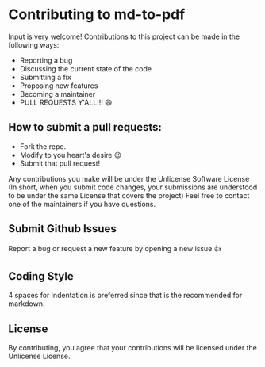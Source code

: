 # Contributing to md-to-pdf

Input is very welcome! Contributions to this project can be made in the following ways:

- Reporting a bug
- Discussing the current state of the code
- Submitting a fix
- Proposing new features
- Becoming a maintainer
- PULL REQUESTS Y'ALL!!! :smile:

## How to submit a pull requests:

- Fork the repo.
- Modify to you heart's desire :wink:
- Submit that pull request!

Any contributions you make will be under the Unlicense Software License (In short, when you submit code changes, your submissions are understood to be under the same License that covers the project) Feel free to contact one of the maintainers if you have questions.

## Submit Github Issues

Report a bug or request a new feature by opening a new issue :thumbsup:

## Coding Style

4 spaces for indentation is preferred since that is the recommended for markdown.

## License

By contributing, you agree that your contributions will be licensed under the Unlicense License.

